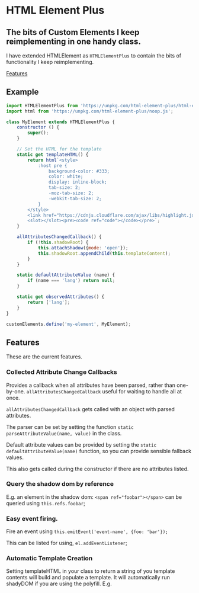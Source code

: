 # HTML Element Plus

## The bits of Custom Elements I keep reimplementing in one handy class.

I have extended HTMLElement as `HTMLElementPlus` to contain the bits of functionality I keep reimplementing.

[Features](https://github.com/AdaRoseCannon/html-element-plus#features)

## Example

```js
import HTMLElementPlus from 'https://unpkg.com/html-element-plus/html-element-plus.js';
import html from 'https://unpkg.com/html-element-plus/noop.js';

class MyElement extends HTMLElementPlus {
	constructor () {
		super();
	}

	// Set the HTML for the template
	static get templateHTML() {
		return html`<style>
			:host pre {
				background-color: #333;
				color: white;
				display: inline-block;
				tab-size: 2;
				-moz-tab-size: 2;
				-webkit-tab-size: 2;
			}
		</style>
		<link href="https://cdnjs.cloudflare.com/ajax/libs/highlight.js/9.12.0/styles/monokai.min.css" rel="stylesheet" >
		<slot></slot><pre><code ref="code"></code></pre>`;
	}

	allAttributesChangedCallback() {
		if (!this.shadowRoot) {
			this.attachShadow({mode: 'open'});
			this.shadowRoot.appendChild(this.templateContent);
		}
	}

	static defaultAttributeValue (name) {
		if (name === 'lang') return null;
	}

	static get observedAttributes() {
		return ['lang'];
	}
}

customElements.define('my-element', MyElement);
```

## Features

These are the current features.

### Collected Attribute Change Callbacks

Provides a callback when all attributes have been parsed, rather than one-by-one. `allAttributesChangedCallback` useful for waiting to handle all at once.

`allAttributesChangedCallback` gets called with an object with parsed attributes.

The parser can be set by setting the function `static parseAttributeValue(name, value)` in the class.

Default attribute values can be provided by setting the `static defaultAttributeValue(name)` function, so you can provide sensible fallback values.

This also gets called during the constructor if there are no attributes listed.

### Query the shadow dom by reference

E.g. an element in the shadow dom: `<span ref="foobar"></span>` can be queried using `this.refs.foobar`;

### Easy event firing.

Fire an event using `this.emitEvent('event-name', {foo: 'bar'});`

This can be listed for using, `el.addEventListener`;

### Automatic Template Creation

Setting templateHTML in your class to return a string of you template contents will build and populate a template. It will automatically run shadyDOM if you are using the polyfill. E.g.
